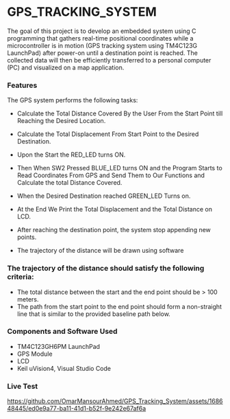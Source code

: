 # GPS_TRACKING_SYSTEM  
The goal of this project is to develop an embedded system using C programming that 
gathers real-time positional coordinates while a microcontroller is in motion (GPS tracking 
system using TM4C123G LaunchPad) after power-on until a destination point is reached. 
The collected data will then be efficiently transferred to a personal computer (PC) and 
visualized on a map application.  
### Features
The GPS system performs the following tasks:  

 * Calculate the Total Distance Covered By the User From the Start Point till Reaching the Desired Location.
 * Calculate the Total Displacement From Start Point to the Desired Destination.  
 
 * Upon the Start the RED_LED turns ON.
 
 * Then When SW2 Pressed BLUE_LED turns ON and the Program Starts to Read Coordinates From GPS and Send Them to Our Functions and Calculate the total Distance Covered.  
  
 * When the Desired Destination reached GREEN_LED Turns on.  
  
 * At the End We Print the Total Displacement and the Total Distance on LCD.
 * After reaching the destination point, the system stop appending new points.
 * The trajectory of the distance will be drawn using software
### The trajectory of the distance should satisfy the following criteria:  
 * The total distance between the start and the end point should be > 100 meters.
 * The path from the start point to the end point should form a non-straight line that is similar to the provided baseline path below.
### Components and Software Used
* TM4C123GH6PM LaunchPad
* GPS Module
* LCD
* Keil uVision4, Visual Studio Code
### Live Test 
https://github.com/OmarMansourAhmed/GPS_Tracking_System/assets/168648445/ed0e9a77-ba11-41d1-b52f-9e242e67af6a


